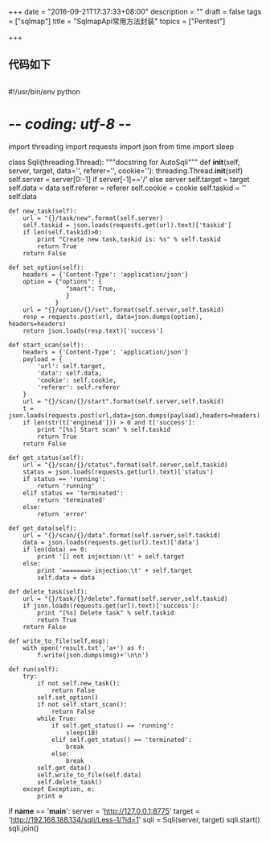 +++
date = "2016-09-21T17:37:33+08:00"
description = ""
draft = false
tags = ["sqlmap"]
title = "SqlmapApi常用方法封装"
topics = ["Pentest"]

+++

## 代码如下
> ```python
#!/usr/bin/env python
# -*- coding: utf-8 -*-

import threading
import requests
import json
from time import sleep

class Sqli(threading.Thread):
    """docstring for AutoSqli"""
    def __init__(self, server, target, data='', referer='', cookie=''):
        threading.Thread.__init__(self)
        self.server = server[0:-1] if server[-1]=='/' else server
        self.target = target
        self.data = data
        self.referer = referer
        self.cookie = cookie
        self.taskid = ''
        self.data

    def new_task(self):
        url = "{}/task/new".format(self.server)
        self.taskid = json.loads(requests.get(url).text)['taskid']
        if len(self.taskid)>0:
            print "Create new task,taskid is: %s" % self.taskid
            return True
        return False

    def set_option(self):
        headers = {'Content-Type': 'application/json'}
        option = {"options": {
                    "smart": True,
                    }
                 }
        url = "{}/option/{}/set".format(self.server,self.taskid)
        resp = requests.post(url, data=json.dumps(option), headers=headers)
        return json.loads(resp.text)['success']

    def start_scan(self):
        headers = {'Content-Type': 'application/json'}
        payload = {
            'url': self.target,
            'data': self.data,
            'cookie': self.cookie,
            'referer': self.referer
        }
        url = "{}/scan/{}/start".format(self.server,self.taskid)
        t = json.loads(requests.post(url,data=json.dumps(payload),headers=headers).text)
        if len(str(t['engineid'])) > 0 and t['success']:
            print "[%s] Start scan" % self.taskid
            return True
        return False

    def get_status(self):
        url = "{}/scan/{}/status".format(self.server,self.taskid)
        status = json.loads(requests.get(url).text)['status']
        if status == 'running':
            return 'running'
        elif status == 'terminated':
            return 'terminated'
        else:
            return 'error'

    def get_data(self):
        url = "{}/scan/{}/data".format(self.server,self.taskid)
        data = json.loads(requests.get(url).text)['data']
        if len(data) == 0:
            print '[] not injection:\t' + self.target
        else:
            print '=======> injection:\t' + self.target
            self.data = data

    def delete_task(self):
        url = "{}/task/{}/delete".format(self.server,self.taskid)
        if json.loads(requests.get(url).text)['success']:
            print "[%s] Delete task" % self.taskid
            return True
        return False

    def write_to_file(self,msg):
        with open('result.txt','a+') as f:
            f.write(json.dumps(msg)+'\n\n')

    def run(self):
        try:
            if not self.new_task():
                return False
            self.set_option()
            if not self.start_scan():
                return False
            while True:
                if self.get_status() == 'running':
                    sleep(10)
                elif self.get_status() == 'terminated':
                    break
                else:
                    break
            self.get_data()
            self.write_to_file(self.data)
            self.delete_task()
        except Exception, e:
            print e

if __name__ == '__main__':
    server = 'http://127.0.0.1:8775'
    target = 'http://192.168.188.134/sqli/Less-1/?id=1'
    sqli = Sqli(server, target)
    sqli.start()
    sqli.join()
```